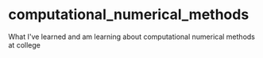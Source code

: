 # computational_numerical_methods
What I've learned and am learning about  computational numerical methods at college
